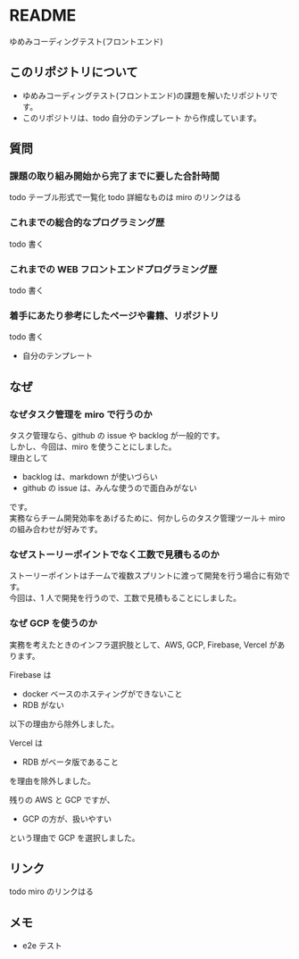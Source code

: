 # README

ゆめみコーディングテスト(フロントエンド)

## このリポジトリについて

- ゆめみコーディングテスト(フロントエンド)の課題を解いたリポジトリです。
- このリポジトリは、todo 自分のテンプレート から作成しています。

## 質問

### 課題の取り組み開始から完了までに要した合計時間

todo テーブル形式で一覧化
todo 詳細なものは miro のリンクはる

### これまでの総合的なプログラミング歴

todo 書く

### これまでの WEB フロントエンドプログラミング歴

todo 書く

### 着手にあたり参考にしたページや書籍、リポジトリ

todo 書く

- 自分のテンプレート

## なぜ

### なぜタスク管理を miro で行うのか

タスク管理なら、github の issue や backlog が一般的です。  
しかし、今回は、miro を使うことにしました。  
理由として

- backlog は、markdown が使いづらい
- github の issue は、みんな使うので面白みがない

です。  
実務ならチーム開発効率をあげるために、何かしらのタスク管理ツール＋ miro の組み合わせが好みです。

### なぜストーリーポイントでなく工数で見積もるのか

ストーリーポイントはチームで複数スプリントに渡って開発を行う場合に有効です。  
今回は、1 人で開発を行うので、工数で見積もることにしました。

### なぜ GCP を使うのか

実務を考えたときのインフラ選択肢として、AWS, GCP, Firebase, Vercel があります。

Firebase は

- docker ベースのホスティングができないこと
- RDB がない

以下の理由から除外しました。

Vercel は

- RDB がベータ版であること

を理由を除外しました。

残りの AWS と GCP ですが、

- GCP の方が、扱いやすい

という理由で GCP を選択しました。

## リンク

todo miro のリンクはる

## メモ

- e2e テスト
